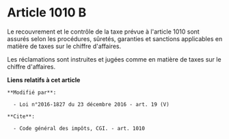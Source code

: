 # Article 1010 B

Le recouvrement et le contrôle de la taxe prévue à l'article 1010 sont assurés selon les procédures, sûretés, garanties et
sanctions applicables en matière de taxes sur le chiffre d'affaires. 

Les réclamations sont instruites et jugées comme en matière de taxes sur le chiffre d'affaires.

**Liens relatifs à cet article**

	**Modifié par**:

	  - Loi n°2016-1827 du 23 décembre 2016 - art. 19 (V)

	**Cite**:

	  - Code général des impôts, CGI. - art. 1010
